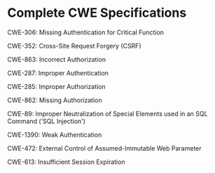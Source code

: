 

# Complete CWE Specifications

CWE-306: Missing Authentication for Critical Function

CWE-352: Cross-Site Request Forgery (CSRF)

CWE-863: Incorrect Authorization

CWE-287: Improper Authentication

CWE-285: Improper Authorization

CWE-862: Missing Authorization

CWE-89: Improper Neutralization of Special Elements used in an SQL Command ('SQL Injection')

CWE-1390: Weak Authentication

CWE-472: External Control of Assumed-Immutable Web Parameter

CWE-613: Insufficient Session Expiration